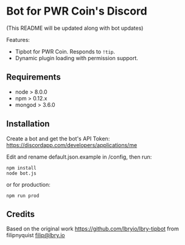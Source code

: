 # Bot for PWR Coin's Discord
(This README will be updated along with bot updates)

Features:

- Tipbot for PWR Coin. Responds to `!tip`.
- Dynamic plugin loading with permission support.


## Requirements

- node > 8.0.0
- npm > 0.12.x
- mongod > 3.6.0


## Installation

Create a bot and get the bot's API Token: https://discordapp.com/developers/applications/me

Edit and rename default.json.example in /config, then run:
```
npm install
node bot.js
```

or for production:
```
npm run prod
```


## Credits

Based on the original work https://github.com/lbryio/lbry-tipbot from filipnyquist <filip@lbry.io>
